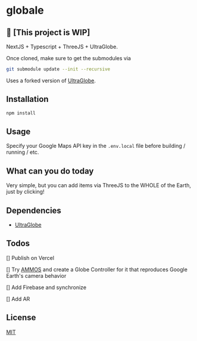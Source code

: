 # globale

## 📍 [This project is WIP]

NextJS + Typescript + ThreeJS + UltraGlobe.

Once cloned, make sure to get the submodules via

```bash
git submodule update --init --recursive
```

Uses a forked version of [UltraGlobe][def].

## Installation

```bash
npm install
```

## Usage

Specify your Google Maps API key in the `.env.local` file before building / running / etc.

## What can you do today

Very simple, but you can add items via ThreeJS to the WHOLE of the Earth, just by clicking!

## Dependencies

* [UltraGlobe][def]

## Todos

[] Publish on Vercel

[] Try [AMMOS](https://github.com/NASA-AMMOS/3DTilesRendererJS) and create a Globe Controller for it that reproduces Google Earth's camera behavior

[] Add Firebase and synchronize

[] Add AR

## License

[MIT](https://choosealicense.com/licenses/mit/)

[def]: https://github.com/ebeaufay/UltraGlobe